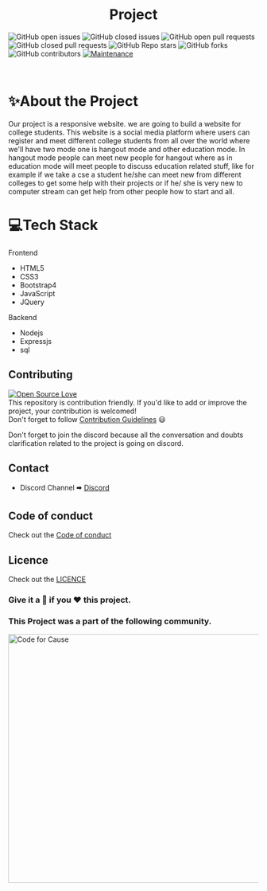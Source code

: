 <h1 align="center"> Project </h1>

![GitHub open issues](https://img.shields.io/github/issues-raw/saimanoharhm/project?color=%23f&logo=Github)
![GitHub closed issues](https://img.shields.io/github/issues-closed-raw/saimanoharhm/project?color=%2300&logo=Github)
![GitHub open pull requests](https://img.shields.io/github/issues-pr-raw/saimanoharhm/project/pulls?logo=Github)
![GitHub closed pull requests](https://img.shields.io/github/issues-pr-closed-raw/saimanoharhm/whatsapp-?logo=Github)
![GitHub Repo stars](https://img.shields.io/github/stars/saimanoharhm/whatsapp-?color=%233493eb&logo=Github)
![GitHub forks](https://img.shields.io/github/forks/saimanoharhm/whatsapp-?color=%233493eb&label=Forks&logo=Github)
![GitHub contributors](https://img.shields.io/github/contributors/saimanoharhm/whatsapp-?logo=Github)
[![Maintenance](https://img.shields.io/badge/Maintained%3F-yes-green.svg)](https://GitHub.com/Naereen/StrapDown.js/graphs/commit-activity)

<br>

# ✨About the Project
Our project is a responsive website. we are going to build a website for college students. This website is a social media platform where users can register and meet different college students from all over the world where we'll have two mode one is hangout mode and other education mode.  In hangout mode people can meet new people for hangout where as in education mode will meet people to discuss education related stuff, like for example if we take a cse a student he/she can meet new from different colleges to get some help with their projects or if he/ she is very new to computer stream can get help from other people how to start and all. 

# 💻Tech Stack

Frontend

- HTML5
- CSS3
- Bootstrap4
- JavaScript
- JQuery

Backend

- Nodejs
- Expressjs
- sql

## Contributing  
[![Open Source Love](https://badges.frapsoft.com/os/v2/open-source.svg?v=103)](https://github.com/ellerbrock/open-source-badges/)
<br>
This repository is contribution friendly. If you'd like to add or improve the project, your contribution is welcomed!  
Don't forget to follow [Contribution Guidelines](https://github.com/saimanoharhm/project/blob/master/contribution_guidelines.md) 😃  

Don't forget to join the discord because all the conversation and doubts clarification related to the project is going on discord.

## Contact  
* Discord Channel 🠮 [Discord](https://discord.gg/HRvWEdMW)  

## Code of conduct 

Check out the [Code of conduct](https://github.com/saimanoharhm/project/blob/master/code-of-conduct.md)

## Licence

Check out the [LICENCE](https://github.com/saimanoharhm/project/blob/master/LICENSE)

### Give it a 🌟 if you ❤ this project.

### This Project was a part of the following community.

[<img src ="https://avatars.githubusercontent.com/u/64211771?s=200&v=4" width = 1000 height = 500 alt ="Code for Cause"></img>](https://codeforcause.org/)

